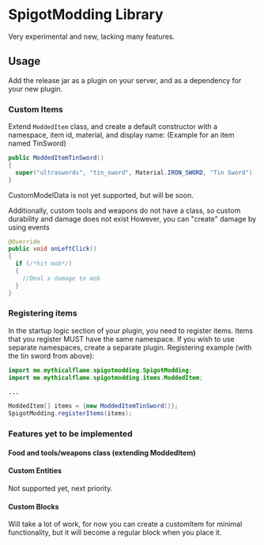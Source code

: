 # SpigotModding Library
Very experimental and new, lacking many features.
## Usage
Add the release jar as a plugin on your server, and as a dependency for your new plugin.
### Custom Items
Extend `ModdedItem` class, and create a default constructor with a namespace, item id, material, and display name:
(Example for an item named TinSword)
```java
public ModdedItemTinSword()
{
  super("ultraswords", "tin_sword", Material.IRON_SWORD, "Tin Sword")
}
```
CustomModelData is not yet supported, but will be soon.

Additionally, custom tools and weapons do not have a class, so custom durability and damage does not exist
However, you can "create" damage by using events
```java
@Override
public void onLeftClick()
{
  if (/*hit mob*/)
  {
    //Deal x damage to mob
  }
}
```
### Registering items
In the startup logic section of your plugin, you need to register items. Items that you register MUST have the same namespace. If you wish to use separate namespaces, create a separate plugin.
Registering example (with the tin sword from above):
```java
import me.mythicalflame.spigotmodding.SpigotModding;
import me.mythicalflame.spigotmodding.items.ModdedItem;

...

ModdedItem[] items = {new ModdedItemTinSword()};
SpigotModding.registerItems(items);
```
### Features yet to be implemented
#### Food and tools/weapons class (extending ModdedItem)
#### Custom Entities
Not supported yet, next priority.
#### Custom Blocks
Will take a lot of work, for now you can create a customItem for minimal functionality, but it will become a regular block when you place it.
